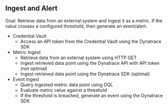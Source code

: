 ## Ingest and Alert

Goal: Retrieve data from an external system and ingest it as a metric.  If the value crosses a configured threshold, then generate an event/alert.

- Credential Vault
    * Access an API token from the Credential Vault using the Dynatrace SDK
- Metric Ingest
    * Retrieve data from an external system using HTTP GET
    * Ingest retrieved data point using the Dynatrace API with API token (not optimal)
    * Ingest retrieved data point using the Dynatrace SDK (optimal)
- Event Ingest
    * Query ingested metric data point using DQL
    * Evaluate metric value against a threshold
    * If the threshold is breached, generate an event using the Dynatrace SDK